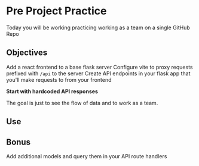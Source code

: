 # Pre Project Practice

Today you will be working practicing working as a team on a single GitHub Repo

## Objectives

Add a react frontend to a base flask server
Configure vite to proxy requests prefixed with `/api` to the server
Create API endpoints in your flask app that you'll make requests to from your frontend

**Start with hardcoded API responses**

The goal is just to see the flow of data and to work as a team.

## Use

## Bonus

Add additional models and query them in your API route handlers
